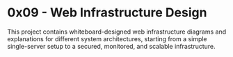 # 0x09 - Web Infrastructure Design

This project contains whiteboard-designed web infrastructure diagrams and explanations for different system architectures, starting from a simple single-server setup to a secured, monitored, and scalable infrastructure.

